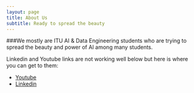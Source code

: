 ```yaml
---
layout: page
title: About Us
subtitle: Ready to spread the beauty
---
```


###We mostly are ITU AI & Data Engineering students who are trying to spread the beauty and power of AI among many students.

Linkedin and Youtube links are not working well below but here is where you can get to them:
- [Youtube](https://www.youtube.com/@ituaistudentclub594)
- [Linkedin](https://www.linkedin.com/company/itu-ai-student-club/)

